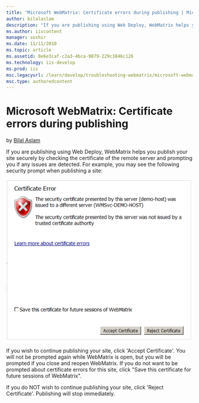 ```yaml
---
title: "Microsoft WebMatrix: Certificate errors during publishing | Microsoft Docs"
author: bilalaslam
description: "If you are publishing using Web Deploy, WebMatrix helps you publish your site securely by checking the certificate of the remote server and prompting you if..."
ms.author: iiscontent
manager: soshir
ms.date: 11/11/2010
ms.topic: article
ms.assetid: 8e6e3caf-c2a3-4bca-9879-229c3846c126
ms.technology: iis-develop
ms.prod: iis
msc.legacyurl: /learn/develop/troubleshooting-webmatrix/microsoft-webmatrix-certificate-errors-during-publishing
msc.type: authoredcontent
---
```

Microsoft WebMatrix: Certificate errors during publishing
====================
by [Bilal Aslam](https://github.com/bilalaslam)

If you are publishing using Web Deploy, WebMatrix helps you publish your site securely by checking the certificate of the remote server and prompting you if any issues are detected. For example, you may see the following security prompt when publishing a site:

[![](microsoft-webmatrix-certificate-errors-during-publishing/_static/image3.png)](microsoft-webmatrix-certificate-errors-during-publishing/_static/image1.png)

If you wish to continue publishing your site, click 'Accept Certificate'. You will not be prompted again while WebMatrix is open, but you will be prompted if you close and reopen WebMatrix. If you do not want to be prompted about certificate errors for this site, click "Save this certificate for future sessions of WebMatrix".

If you do NOT wish to continue publishing your site, click 'Reject Certificate'. Publishing will stop immediately.